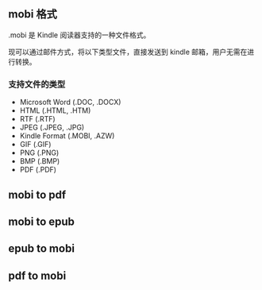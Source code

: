 ## mobi 格式
.mobi 是 Kindle 阅读器支持的一种文件格式。

现可以通过邮件方式，将以下类型文件，直接发送到 kindle 邮箱，用户无需在进行转换。

### 支持文件的类型
+ Microsoft Word (.DOC, .DOCX)
+ HTML (.HTML, .HTM)
+ RTF (.RTF)
+ JPEG (.JPEG, .JPG)
+ Kindle Format (.MOBI, .AZW)
+ GIF (.GIF)
+ PNG (.PNG)
+ BMP (.BMP)
+ PDF (.PDF)

## mobi to pdf


## mobi to epub


## epub to mobi


## pdf to mobi

